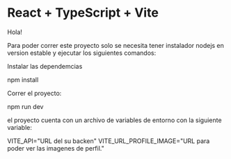 # React + TypeScript + Vite

Hola!

Para poder correr este proyecto solo se necesita tener instalador nodejs en version 
estable y ejecutar los siguientes comandos: 


Instalar las dependemcias

  npm install 

Correr el proyecto: 

  npm run dev

el proyecto cuenta con un archivo de variables de entorno con la siguiente variable: 


  VITE_API="URL del su backen"
  VITE_URL_PROFILE_IMAGE="URL para poder ver las imagenes de perfil."
